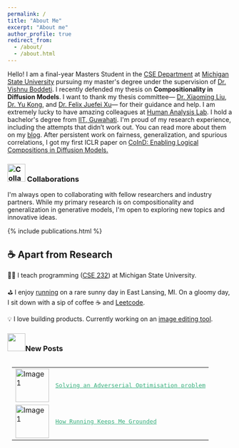 ```yaml
---
permalink: /
title: "About Me"
excerpt: "About me"
author_profile: true
redirect_from: 
  - /about/
  - /about.html
---
```

Hello! I am a final-year Masters Student in the [CSE Department](http://www.cse.msu.edu) at [Michigan State University](http://www.msu.edu/) pursuing my master's degree under the supervision of [Dr. Vishnu Boddeti](http://vishnu.boddeti.net/). I recently defended my thesis on **Compositionality in Diffusion Models**.  I want to thank my thesis committee— [Dr. Xiaoming Liu](https://engineering.msu.edu/faculty/Xiaoming-Liu), [Dr. Yu Kong](https://www.egr.msu.edu/~yukong/), and [Dr. Felix Juefei Xu](https://xujuefei.com/)— for their guidance and help. I am extremely lucky to have amazing colleagues at [Human Analysis Lab](https://hal.cse.msu.edu/). I hold a bachelor's degree from [IIT, Guwahati](https://www.iitg.ac.in/). I'm proud of my research experience, including the attempts that didn’t work out. You can read more about them on my [blog](https://sachit3022.github.io/blog/). After persistent work on fairness, generalization, and spurious correlations, I got my first ICLR paper on <a href="javascript:void(0)" onclick="scrollToSection('pub')">CoInD: Enabling Logical Compositions in Diffusion Models.</a> 
<h3>
  <img src="images/collaboration.png" width="40" height="40" alt="Collaboration Icon"> Collaborations
</h3>


<p>I'm always open to collaborating with fellow researchers and industry partners. While my primary research is on compositionality and generalization in generative models, I'm open to exploring new topics and innovative ideas.</p>

{% include publications.html %}





## ☕  Apart from Research

🧑‍🏫 I teach programming ([CSE 232](https://sachit3022.github.io/teaching/2023-fall)) at Michigan State University. 

⛳  I enjoy [running](https://sachit3022.github.io/other-blog/posts/running/ ) on a rare sunny day in East Lansing, MI. On a gloomy day, I sit down with a sip of coffee ☕ and [Leetcode](https://leetcode.com/u/sachit3022/).  

💡 I love building products. Currently working on an [image editing tool](https://sachit3022.github.io/other-blog/posts/product/).





<h3><img src="https://sachit3022.github.io/images/image.png" width="40" height="40">New Posts</h3>

<div style="display: flex; align-items: left;">
<div style="margin-left: 10px;">
<table style="border: none;">
<tr style="border: none;">
    <td style="border: none;"><img src="https://sachit3022.github.io/other-blog/posts/adv_opt/IMG_894ED9BDAD53-1.jpeg" alt="Image 1" width="75" height="75"> 
</td>
    <td style="border: none; color:red; font-family:Monospace; font-size:1.0em;"> <a href="https://sachit3022.github.io/other-blog/posts/adv_opt/ " style="color:#36AE7C;"> Solving an Adverserial Optimisation problem
</a>  </td>
</tr >
<tr style="border: none;">
    <td style="border: none; "><img src="../images/image-1.png" alt="Image 1" width="75" height="75"></td>
    <td style="border: none; font-family:Monospace; font-size:1.0em "> <a href="https://sachit3022.github.io/other-blog/posts/running/ " style="color:#36AE7C;">How Running Keeps Me Grounded</a>  </td>
</tr >

</table>
</div>
</div>


<script>
  function scrollToSection(sectionId) {
    var element = document.getElementById(sectionId);
    if (element) {
      element.scrollIntoView({ behavior: 'smooth' });
    }
  }
</script>